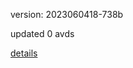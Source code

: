 version: 2023060418-738b

updated 0 avds

[details](https://github.com/0x74f917491bfa7ebfa379/ali_avd_db/blob/master/change_log/2023/06/04/18/738b.txt)